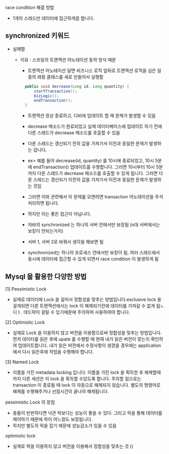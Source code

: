 

race condition 해결 방법
- 1개의 스레드만 데이터에 접근하게끔 합니다.


## synchronized 키워드
  - 실패함
    - 이유 : 스프링의 트랜잭션 어노테이션 동작 방식 때문
      - 트랜잭션 어노테이션 달면 비즈니스 로직 앞뒤로 트랜잭션 로직을 심은 일종의 래핑 클래스를 새로 만들어서 실행함
      
      ```java
        public void decrease(Long id, Long quantity) {
            startTransaction();
            bizLogic();
            endTransaction();
        }
      ```
      - 트랜잭션 정상 종료하고, 디비에 업데이트 할 때 문제가 발생할 수 있음
      - decrease 메소드가 완료되었고 실제 데이터베이스에 업데이트 하기 전에 다른 스레드가 decrease 메소드를 호출할 수 있음
      - 다른 스레드는 갱신되기 전의 값을 가져가서 이전과 동일한 문제가 발생하는 겁니다.

      - ex> 예를 들어 decrease(id, quantity) 를 10시에 종료되었고, 10시 5분에 endTransaction() 업데이트를 수행합니다. 그러면 10시부터 10시 5분 까지 다른 스레드가 decrease 메소드를 호출할 수 있게 됩니다. 그러면 다른 스레드는 갱신되기 이전의 값을 가져가서 이전과 동일한 문제가 발생하는 것임 
      - 그러면 이와 관련해서 이 문제를 모면려면 transaction 어노테이션을 주석처리하면 됩니다.
      - 하지만 이는 좋은 접근이 아닙니다.
      - 자바의 synchronized 는 하나의 서버 안에서만 보장됨 (n대 서버에서는 보장이 안되는거지)
      - 서버 1, 서버 2로 바꿔서 생각을 해보면 됨
      - synchronized는 하나의 프로세스 안에서만 보장이 됨, 여러 스레드에서 동시에 데이터에 접근할 수 있게 되면서 race condition 이 발생하게 됨


## Mysql 을 활용한 다양한 방법 

[1] Pessimistic Lock  
- 실제로 데이터에 Lock 을 걸어서 정합성을 맞추는 방법입니다.exclusive lock 을 걸게되면 다른 트랜잭션에서는 lock 이 해제되기전에 데이터를 가져갈 수 없게 됩ㄴ디ㅏ.
  데드락이 걸릴 수 있기때문에 주의하여 사용하여야 합니다.

[2] Optimistic Lock
- 실제로 Lock 을 이용하지 않고 버전을 이용함으로써 정합성을 맞추는 방법입니다. 먼저 데이터를 읽은 후에 upate 를 수행할 때 현재 내가 읽은 버전이 맞는지 확인하여 업데이트합니다. 내가 읽은 버전에서 수정사항이 생겼을 경우에는 application 에서 다시 읽은후에 작업을 수행해야 합니다.

[3] Named Lock 
- 이름을 가진 metadata locking 입니다. 이름을 가진 lock 을 획득한 후 해제할때까지 다른 세션은 이 lock 을 획득할 수있도록 합니다. 주의할 점으로는 transaction 이 종료될 때 lock 이 자동으로 해제되지 않습니다. 별도의 명령어로 해제를 수행해주거나 선점시간이 끝나야 해제됩니다.


pessimistic Lock 의 장점
- 충돌이 빈번하다면 낙관 락보다는 성능이 좋을 수 있다. 그리고 락을 통해 데이터를 제어하기 때문에 락이 어느정도 보장됩니다. 
- 하지만 별도의 락을 잡기 때문에 성능감소가 있을 수 있음

optimistic lock 
- 실제로 락을 이용하지 않고 버전을 이용해서 정합성을 맞추는 것 ()